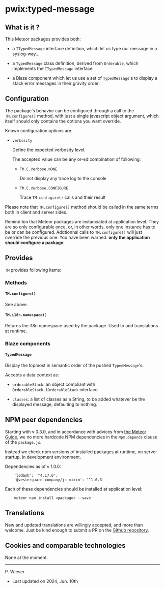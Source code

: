 # pwix:typed-message

## What is it ?

This Meteor packages provides both:

- a `ITypedMessage` interface definition, which let us type our message in a syslog-way...

- a `TypedMessage` class definition, derived from `Orderable`, which implements the `ITypedMessage` interface

- a Blaze component which let us use a set of `TypedMessage`'s to display a stack error messages in their gravity order.

## Configuration

The package's behavior can be configured through a call to the `TM.configure()` method, with just a single javascript object argument, which itself should only contains the options you want override.

Known configuration options are:

- `verbosity`

    Define the expected verbosity level.

    The accepted value can be any or-ed combination of following:

    - `TM.C.Verbose.NONE`

        Do not display any trace log to the console

    - `TM.C.Verbose.CONFIGURE`

        Trace `TM.configure()` calls and their result

Please note that `TM.configure()` method should be called in the same terms both in client and server sides.

Remind too that Meteor packages are instanciated at application level. They are so only configurable once, or, in other words, only one instance has to be or can be configured. Addtionnal calls to `TM.configure()` will just override the previous one. You have been warned: **only the application should configure a package**.

## Provides

`TM` provides following items:

### Methods

#### `TM.configure()`

See above.

#### `TM.i18n.namespace()`

Returns the i18n namespace used by the package. Used to add translations at runtime.

### Blaze components

#### `TypedMessage`

Display the topmost in semantic order of the pushed `TypedMessage`'s.

Accepts a data context as:

- `orderableStack`: an object compliant with `OrderableStack.IOrderableStack` interface

- `classes`: a list of classes as a String, to be added whatever be the displayed message, defaulting to nothing.

## NPM peer dependencies

Starting with v 0.3.0, and in accordance with advices from [the Meteor Guide](https://guide.meteor.com/writing-atmosphere-packages.html#peer-npm-dependencies), we no more hardcode NPM dependencies in the `Npm.depends` clause of the `package.js`.

Instead we check npm versions of installed packages at runtime, on server startup, in development environment.

Dependencies as of v 1.0.0:
```
    'lodash': '^4.17.0',
    '@vestergaard-company/js-mixin': '^1.0.3'
```

Each of these dependencies should be installed at application level:
```
    meteor npm install <package> --save
```

## Translations

New and updated translations are willingly accepted, and more than welcome. Just be kind enough to submit a PR on the [Github repository](https://github.com/trychlos/pwix-typed-message/pulls).

## Cookies and comparable technologies

None at the moment.

---
P. Wieser
- Last updated on 2024, Jun. 10th
